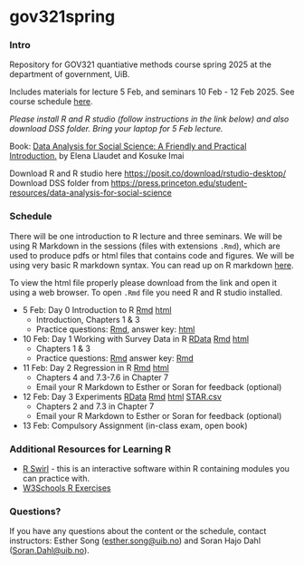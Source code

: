 # gov321spring

### Intro

Repository for GOV321 quantiative methods course spring 2025 at the department of government, UiB.

Includes materials for lecture 5 Feb, and seminars 10 Feb - 12 Feb 2025. See course schedule [here](https://tp.educloud.no/uib/timeplan/timeplan.php?id=GOV321&type=course&sem=25v&hide_old=1).

*Please install R and R studio (follow instructions in the link below) and also download DSS folder. Bring your laptop for 5 Feb lecture.*

Book: [Data Analysis for Social Science: A Friendly and Practical Introduction.](https://press.princeton.edu/books/hardcover/9780691199429/data-analysis-for-social-science?srsltid=AfmBOoqLPGlaKX_wXCl7hVGphtWi5FpiGvUIBj2_nqAZHIY8c02XHFUp) by Elena Llaudet and Kosuke Imai 

Download R and R studio here https://posit.co/download/rstudio-desktop/   
Download DSS folder from https://press.princeton.edu/student-resources/data-analysis-for-social-science

### Schedule

There will be one introduction to R lecture and three seminars. We will be using R Markdown in the sessions (files with extensions `.Rmd`), which are used to produce pdfs or html files that contains code and figures. We will be using very basic R markdown syntax. You can read up on R markdown [here](https://rmarkdown.rstudio.com/articles_intro.html). 

To view the html file properly please download from the link and open it using a web browser. To open `.Rmd` file you need R and R studio installed.

- 5 Feb: Day 0 Introduction to R [Rmd](https://github.com/ehsong/gov321spring/blob/main/Day-0.Rmd) [html](https://github.com/ehsong/gov321spring/blob/main/Day-0.html) 
  - Introduction, Chapters 1 & 3
  - Practice questions: [Rmd](https://github.com/ehsong/gov321spring/blob/main/Day-0%20Practice%20Q.Rmd), answer key: [html](https://github.com/ehsong/gov321spring/blob/main/Day-0-Answer-Keys.html)
- 10 Feb: Day 1 Working with Survey Data in R [RData](https://github.com/ehsong/gov321spring/blob/main/ncp_min.RData) [Rmd](https://github.com/ehsong/gov321spring/blob/main/Day-1%20template.Rmd) [html](https://github.com/ehsong/gov321spring/blob/main/Day-1.html) 
  - Chapters 1 & 3
  - Practice questions: [Rmd](https://github.com/ehsong/gov321spring/blob/main/Day-1%20exercise.Rmd) answer key: [Rmd](https://github.com/ehsong/gov321spring/blob/main/Day-1%20exercise%20key.Rmd)
- 11 Feb: Day 2 Regression in R [Rmd](https://github.com/ehsong/gov321spring/blob/main/Day%202%20Template.Rmd) [html](https://github.com/ehsong/gov321spring/blob/main/Day-2.html)
  - Chapters 4 and 7.3-7.6 in Chapter 7
  - Email your R Markdown to Esther or Soran for feedback (optional)
- 12 Feb: Day 3 Experiments [RData](https://github.com/ehsong/gov321spring/blob/main/ncp_vax.RData) [Rmd](https://github.com/ehsong/gov321spring/blob/main/Day%203%20Template.Rmd) [html](https://github.com/ehsong/gov321spring/blob/main/Day-3.html) [STAR.csv](https://github.com/ehsong/gov321spring/blob/main/STAR.csv)
  - Chapters 2 and 7.3 in Chapter 7
  - Email your R Markdown to Esther or Soran for feedback (optional)
- 13 Feb: Compulsory Assignment (in-class exam, open book)     

### Additional Resources for Learning R
- [R Swirl](https://swirlstats.com/) - this is an interactive software within R containing modules you can practice with.
- [W3Schools R Exercises](https://www.w3schools.com/r/r_exercises.asp)

### Questions?

If you have any questions about the content or the schedule, contact instructors: Esther Song (esther.song@uib.no) and Soran Hajo Dahl (Soran.Dahl@uib.no).
